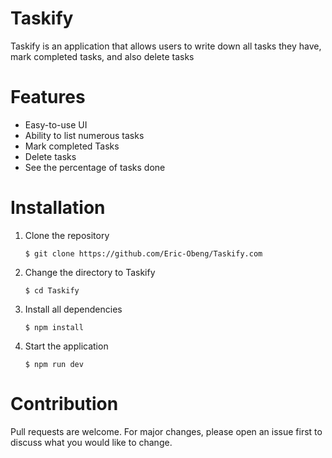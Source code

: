 # Taskify

Taskify is an application that allows users to write down all tasks they have, mark completed tasks, and also delete tasks

# Features

- Easy-to-use UI
- Ability to list numerous tasks
- Mark completed Tasks
- Delete tasks
- See the percentage of tasks done

# Installation

1. Clone the repository

   `$ git clone https://github.com/Eric-Obeng/Taskify.com`

2. Change the directory to Taskify

   `$ cd Taskify`

3. Install all dependencies

   `$ npm install`

4. Start the application

   `$ npm run dev `

# Contribution

Pull requests are welcome. For major changes, please open an issue first to discuss what you would like to change.
